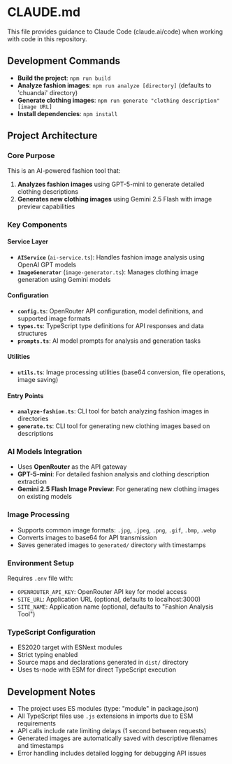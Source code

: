 # CLAUDE.md

This file provides guidance to Claude Code (claude.ai/code) when working with code in this repository.

## Development Commands

- **Build the project**: `npm run build`
- **Analyze fashion images**: `npm run analyze [directory]` (defaults to 'chuandai' directory)
- **Generate clothing images**: `npm run generate "clothing description" [image URL]`
- **Install dependencies**: `npm install`

## Project Architecture

### Core Purpose
This is an AI-powered fashion tool that:
1. **Analyzes fashion images** using GPT-5-mini to generate detailed clothing descriptions
2. **Generates new clothing images** using Gemini 2.5 Flash with image preview capabilities

### Key Components

#### Service Layer
- **`AIService`** (`ai-service.ts`): Handles fashion image analysis using OpenAI GPT models
- **`ImageGenerator`** (`image-generator.ts`): Manages clothing image generation using Gemini models

#### Configuration
- **`config.ts`**: OpenRouter API configuration, model definitions, and supported image formats
- **`types.ts`**: TypeScript type definitions for API responses and data structures
- **`prompts.ts`**: AI model prompts for analysis and generation tasks

#### Utilities
- **`utils.ts`**: Image processing utilities (base64 conversion, file operations, image saving)

#### Entry Points
- **`analyze-fashion.ts`**: CLI tool for batch analyzing fashion images in directories
- **`generate.ts`**: CLI tool for generating new clothing images based on descriptions

### AI Models Integration
- Uses **OpenRouter** as the API gateway
- **GPT-5-mini**: For detailed fashion analysis and clothing description extraction
- **Gemini 2.5 Flash Image Preview**: For generating new clothing images on existing models

### Image Processing
- Supports common image formats: `.jpg`, `.jpeg`, `.png`, `.gif`, `.bmp`, `.webp`
- Converts images to base64 for API transmission
- Saves generated images to `generated/` directory with timestamps

### Environment Setup
Requires `.env` file with:
- `OPENROUTER_API_KEY`: OpenRouter API key for model access
- `SITE_URL`: Application URL (optional, defaults to localhost:3000)
- `SITE_NAME`: Application name (optional, defaults to "Fashion Analysis Tool")

### TypeScript Configuration
- ES2020 target with ESNext modules
- Strict typing enabled
- Source maps and declarations generated in `dist/` directory
- Uses ts-node with ESM for direct TypeScript execution

## Development Notes

- The project uses ES modules (type: "module" in package.json)
- All TypeScript files use `.js` extensions in imports due to ESM requirements
- API calls include rate limiting delays (1 second between requests)
- Generated images are automatically saved with descriptive filenames and timestamps
- Error handling includes detailed logging for debugging API issues